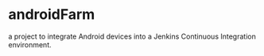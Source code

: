 # androidFarm

a project to integrate Android devices into a Jenkins Continuous Integration environment.
